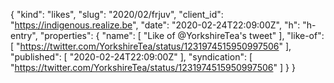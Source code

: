 {
  "kind": "likes",
  "slug": "2020/02/frjuv",
  "client_id": "https://indigenous.realize.be",
  "date": "2020-02-24T22:09:00Z",
  "h": "h-entry",
  "properties": {
    "name": [
      "Like of @YorkshireTea's tweet"
    ],
    "like-of": [
      "https://twitter.com/YorkshireTea/status/1231974515950997506"
    ],
    "published": [
      "2020-02-24T22:09:00Z"
    ],
    "syndication": [
      "https://twitter.com/YorkshireTea/status/1231974515950997506"
    ]
  }
}

